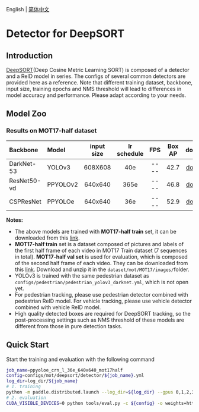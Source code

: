 English | [简体中文](README_cn.md)

# Detector for DeepSORT

## Introduction
[DeepSORT](https://arxiv.org/abs/1812.00442)(Deep Cosine Metric Learning SORT) is composed of a detector and a ReID model in series. The configs of several common detectors are provided here as a reference. Note that different training dataset, backbone, input size, training epochs and NMS threshold will lead to differences in model accuracy and performance. Please adapt according to your needs.

## Model Zoo
### Results on MOT17-half dataset
| Backbone        | Model           | input size  | lr schedule |  FPS          | Box AP  |  download    | config  |
| :-------------- | :-------------  | :--------:  | :---------: | :-----------: | :-----: | :----------: | :-----: |
| DarkNet-53      | YOLOv3          |   608X608   |   40e      |      ----     |  42.7   | [download](https://paddledet.bj.bcebos.com/models/mot/deepsort/yolov3_darknet53_40e_608x608_mot17half.pdparams)  | [config](./yolov3_darknet53_40e_608x608_mot17half.yml) |
| ResNet50-vd     | PPYOLOv2        |   640x640   |   365e      |      ----     |  46.8   | [download](https://paddledet.bj.bcebos.com/models/mot/deepsort/ppyolov2_r50vd_dcn_365e_640x640_mot17half.pdparams)  | [config](./ppyolov2_r50vd_dcn_365e_640x640_mot17half.yml) |
| CSPResNet       | PPYOLOe         |   640x640   |   36e       |      ----     |  52.9   | [download](https://paddledet.bj.bcebos.com/models/mot/deepsort/ppyoloe_crn_l_36e_640x640_mot17half.pdparams)     | [config](./ppyoloe_crn_l_36e_640x640_mot17half.yml)    |

**Notes:**
  - The above models are trained with **MOT17-half train** set, it can be downloaded from this [link](https://bj.bcebos.com/v1/paddledet/data/mot/MOT17.zip).
  - **MOT17-half train** set is a dataset composed of pictures and labels of the first half frame of each video in MOT17 Train dataset (7 sequences in total). **MOT17-half val set** is used for evaluation, which is composed of the second half frame of each video. They can be downloaded from this [link](https://paddledet.bj.bcebos.com/data/mot/mot17half/annotations.zip). Download and unzip it in the `dataset/mot/MOT17/images/`folder.
  - YOLOv3 is trained with the same pedestrian dataset as `configs/pedestrian/pedestrian_yolov3_darknet.yml`, which is not open yet.
  - For pedestrian tracking, please use pedestrian detector combined with pedestrian ReID model. For vehicle tracking, please use vehicle detector combined with vehicle ReID model.
  - High quality detected boxes are required for DeepSORT tracking, so the post-processing settings such as NMS threshold of these models are different from those in pure detection tasks.

## Quick Start

Start the training and evaluation with the following command
```bash
job_name=ppyoloe_crn_l_36e_640x640_mot17half
config=configs/mot/deepsort/detector/${job_name}.yml
log_dir=log_dir/${job_name}
# 1. training
python -m paddle.distributed.launch --log_dir=${log_dir} --gpus 0,1,2,3,4,5,6,7 tools/train.py -c ${config} --eval --amp --fleet
# 2. evaluation
CUDA_VISIBLE_DEVICES=0 python tools/eval.py -c ${config} -o weights=https://paddledet.bj.bcebos.com/models/mot/deepsort/${job_name}.pdparams
```

